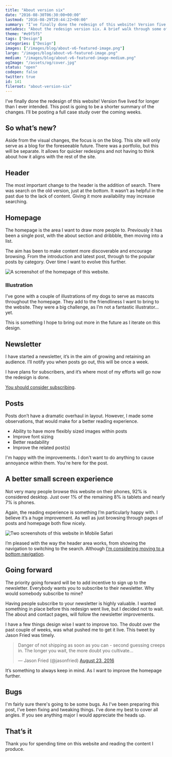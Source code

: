 ```yaml
---
title: "About version six"
date: "2016-08-30T06:30:00+00:00"
lastmod: "2016-08-29T20:44:22+00:00"
summary: "I’ve finally done the redesign of this website! Version five lived for longer than I ever intended. This post is going to be a shorter summary of the changes. I’ll be posting a full case study over the coming weeks."
metadesc: "About the redesign version six. A brief walk through some of the changes in this version."
theme: "#e9f5f5"
tags: ["Design"]
categories: ["Design"]
images: ["/images/blog/about-v6-featured-image.png"]
large: "/images/blog/about-v6-featured-image.png"
medium: "/images/blog/about-v6-featured-image-medium.png"
ogImage: "/assets/og/cover.jpg"
status: "open"
codepen: false
twitter: true
id: 141
fileroot: "about-version-six"
---
```


I’ve finally done the redesign of this website! Version five lived for longer than I ever intended. This post is going to be a shorter summary of the changes. I’ll be posting a full case study over the coming weeks.

## So what’s new?
Aside from the visual changes, the focus is on the blog. This site will only serve as a blog for the foreseeable future. There was a portfolio, but this will be separate. It allows for quicker redesigns and not having to think about how it aligns with the rest of the site.

## Header
The most important change to the header is the addition of search. There was search on the old version, just at the bottom. It wasn’t as helpful in the past due to the lack of content. Giving it more availability may increase searching.

## Homepage
The homepage is the area I want to draw more people to. Previously it has been a single post, with the about section and dribbble, then moving into a list.

The aim has been to make content more discoverable and encourage browsing. From the introduction and latest post, through to the popular posts by category. Over time I want to evolve this further.

<div className="article-image">
  <Image src="/images/blog/about-v6-home.png" alt="A screenshot of the homepage of this website."    width={738} height={1618} />
</div>

### Illustration
I’ve gone with a couple of illustrations of my dogs to serve as mascots throughout the homepage. They add to the friendliness I want to bring to the website. They were a big challenge, as I’m not a fantastic illustrator… yet.

This is something I hope to bring out more in the future as I iterate on this design.

## Newsletter
I have started a newsletter, it’s in the aim of growing and retaining an audience. I’ll notify you when posts go out, this will be once a week.

I have plans for subscribers, and it’s where most of my efforts will go now the redesign is done.

[You should consider subscribing](/newsletter).

## Posts
Posts don’t have a dramatic overhaul in layout. However, I made some observations, that would make for a better reading experience.

- Ability to have more flexibly sized images within posts
- Improve font sizing
- Better readability
- Improve the related post(s)

I'm happy with the improvements. I don't want to do anything to cause annoyance within them. You're here for the post.

## A better small screen experience
Not very many people browse this website on their phones, 92% is considered desktop. Just over 1% of the remaining 8% is tablets and nearly 7% is phones.

Again, the reading experience is something I’m particularly happy with. I believe it’s a huge improvement. As well as just browsing through pages of posts and homepage both flow nicely.

<div className="article-image">
  <Image src="/images/blog/about-v6-small-screen.png" alt="Two screenshots of this website in Mobile Safari" width={896} height={736} />
</div>

I’m pleased with the way the header area works, from showing the navigation to switching to the search. Although [I’m considering moving to a bottom navigation](/blog/websites-using-alternatives-to-the-hamburger).

## Going forward
The priority going forward will be to add incentive to sign up to the newsletter. Everybody wants you to subscribe to their newsletter. Why would somebody subscribe to mine?

Having people subscribe to your newsletter is highly valuable. I wanted something in place before this redesign went live, but I decided not to wait. The about and contact pages, will follow the newsletter improvements.

I have a few things design wise I want to improve too. The doubt over the past couple of weeks, was what pushed me to get it live. This tweet by Jason Fried was timely.

<blockquote className="twitter-tweet" data-lang="en"><p lang="en" dir="ltr">Danger of not shipping as soon as you can - second guessing creeps in. The longer you wait, the more doubt you cultivate…</p>&mdash; Jason Fried (@jasonfried) <a href="https://twitter.com/jasonfried/status/768088758457511936">August 23, 2016</a></blockquote>

It’s something to always keep in mind. As I want to improve the homepage further.

## Bugs
I'm fairly sure there's going to be some bugs. As I've been preparing this post, I've been fixing and tweaking things. I’ve done my best to cover all angles. If you see anything major I would appreciate the heads up.

## That’s it
Thank you for spending time on this website and reading the content I produce.
